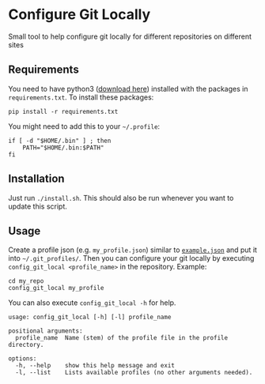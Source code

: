 # Configure Git Locally

Small tool to help configure git locally for different repositories on different sites

## Requirements

You need to have python3 ([download here](https://www.python.org/downloads/)) installed with the packages in `requirements.txt`.
To install these packages:

```text
pip install -r requirements.txt
```

You might need to add this to your `~/.profile`:

```text
if [ -d "$HOME/.bin" ] ; then
    PATH="$HOME/.bin:$PATH"
fi
```

## Installation

Just run `./install.sh`. This should also be run whenever you want to update this script.

## Usage

Create a profile json (e.g. `my_profile.json`) similar to [`example.json`](./example.json) and put it into `~/.git_profiles/`.
Then you can configure your git locally by executing `config_git_local <profile_name>` in the repository. Example:

```text
cd my_repo
config_git_local my_profile
```

You can also execute `config_git_local -h` for help.

```text
usage: config_git_local [-h] [-l] profile_name

positional arguments:
  profile_name  Name (stem) of the profile file in the profile directory.

options:
  -h, --help    show this help message and exit
  -l, --list    Lists available profiles (no other arguments needed).
```
